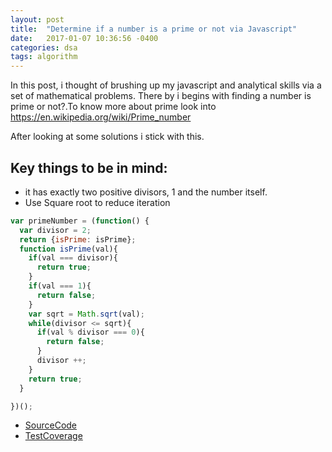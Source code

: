 ```yaml
---
layout: post
title:  "Determine if a number is a prime or not via Javascript"
date:   2017-01-07 10:36:56 -0400
categories: dsa
tags: algorithm
---
```

In this post, i thought of brushing up my javascript and analytical skills via a set of mathematical problems. There by i begins with finding a number is prime or not?.To know more about prime look into https://en.wikipedia.org/wiki/Prime_number

After looking at some solutions i stick with this.

## Key things to be in mind:
* it has exactly two positive divisors, 1 and the number itself.
* Use Square root to reduce iteration

```javascript
var primeNumber = (function() {
  var divisor = 2;
  return {isPrime: isPrime};
  function isPrime(val){
    if(val === divisor){
      return true;
    }
    if(val === 1){
      return false;
    }
    var sqrt = Math.sqrt(val);
    while(divisor <= sqrt){
      if(val % divisor === 0){
        return false;
      }
      divisor ++;
    }
    return true;
  }

})();
```
* [SourceCode](https://github.com/judearasu/dsa/blob/master/basics/primeNumber.js "IsPrime")
* [TestCoverage](https://github.com/judearasu/dsa/blob/master/tests/primeNumber.spec.js "IsPrimeTestSpec")




